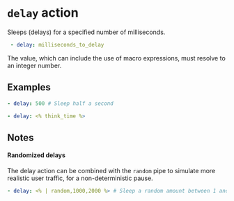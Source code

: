 # `delay` action

Sleeps (delays) for a specified number of milliseconds.

```YAML
 - delay: milliseconds_to_delay
```

The value, which can include the use of macro expressions, must resolve to an integer number.

## Examples
```YAML
- delay: 500 # Sleep half a second
```

```YAML
- delay: <% think_time %>
```

## Notes
#### Randomized delays
The delay action can be combined with the `random` pipe to simulate more realistic user traffic, for a non-deterministic pause.

```YAML
- delay: <% | random,1000,2000 %> # Sleep a random amount between 1 and 2 seconds
```
